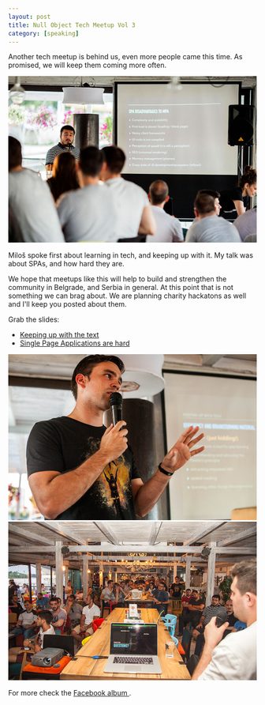 ```yaml
---
layout: post
title: Null Object Tech Meetup Vol 3
category: [speaking]
---
```


Another tech meetup is behind us, even more people came this time.
As promised, we will keep them coming more often.

<img src="/public/img/meetup-vol-3/2.JPG" alt="Stanko Tadic talking at tech meetup">

Miloš spoke first about learning in tech, and keeping up with it.
My talk was about SPAs, and how hard they are.

<!--more-->

We hope that meetups like this will help to build and strengthen the community in Belgrade, and Serbia in general.
At this point that is not something we can brag about.
We are planning charity hackatons as well and I'll keep you posted about them.

Grab the slides:

* <a href="/public/pdf/Null Object Tech Meetup - Keeping up with the tech.pdf">Keeping up with the text</a>
* <a href="/public/pdf/Null Object Tech Meetup - SPAs are hard">Single Page Applications are hard</a>

<img src="/public/img/meetup-vol-3/1.JPG" alt="Milos Pavlicevic talking at tech meetup">
<img src="/public/img/meetup-vol-3/3.JPG" alt="Null Object tech meetup audience">

For more check the
<a href="https://www.facebook.com/nullobject2013/photos/?tab=album&album_id=1072710352807339">
  Facebook album
</a>.
